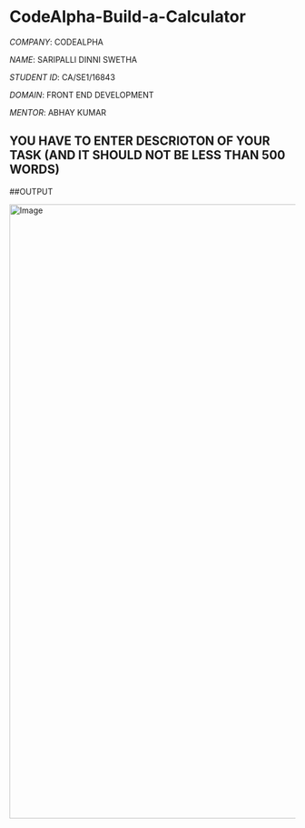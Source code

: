 # CodeAlpha-Build-a-Calculator

*COMPANY*: CODEALPHA

*NAME*: SARIPALLI DINNI SWETHA

*STUDENT ID*: CA/SE1/16843

*DOMAIN*: FRONT END DEVELOPMENT

*MENTOR*: ABHAY KUMAR

## YOU HAVE TO ENTER DESCRIOTON OF YOUR TASK (AND IT SHOULD NOT BE LESS THAN 500 WORDS) 

##OUTPUT

<img width="1920" height="1080" alt="Image" src="https://github.com/user-attachments/assets/c4851a64-f420-469b-892b-2d00ae7bb6a8" />

